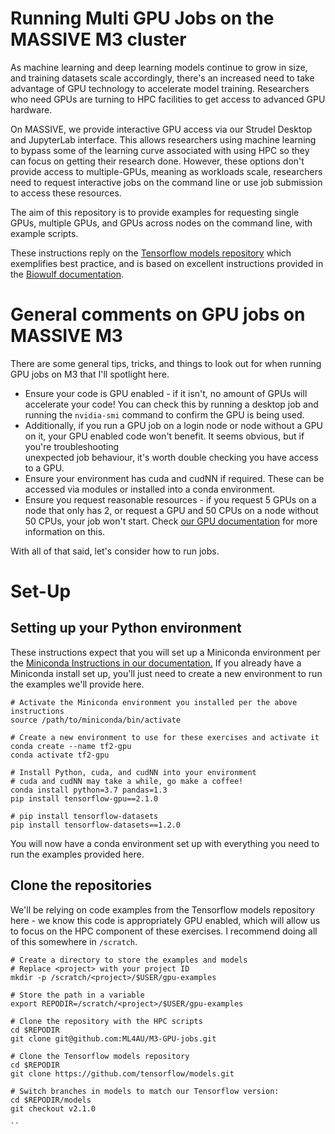 # Running Multi GPU Jobs on the MASSIVE M3 cluster

As machine learning and deep learning models continue to grow in size,
and training datasets scale accordingly, there's an increased need to take
advantage of GPU technology to accelerate model training. Researchers 
who need GPUs are turning to HPC facilities to get access to advanced GPU hardware. 

On MASSIVE, we provide interactive GPU access via our Strudel Desktop
and JupyterLab interface. This allows researchers using machine learning 
to bypass some of the learning curve associated with using HPC so they
can focus on getting their research done. However, these options don't provide 
access to multiple-GPUs, meaning as workloads scale, researchers need to 
request interactive jobs on the command line or use job submission to access these resources.

The aim of this repository is to provide examples for requesting single GPUs,
multiple GPUs, and GPUs across nodes on the command line, with example scripts.

These instructions reply on the [Tensorflow models repository](https://github.com/tensorflow/models/tree/master/official) 
which exemplifies best practice, and is based on excellent instructions provided 
in the [Biowulf documentation](https://hpc.nih.gov/docs/deeplearning/multinode_DL.html).

# General comments on GPU jobs on MASSIVE M3
There are some general tips, tricks, and things to look out for when running
GPU jobs on M3 that I'll spotlight here. 

* Ensure your code is GPU enabled - if it isn't, no amount of GPUs will accelerate your code!
  You can check this by running a desktop job and running the `nvidia-smi` command to
  confirm the GPU is being used. 
* Additionally, if you run a GPU job on a login node or node without a GPU on it, your
  GPU enabled code won't benefit. It seems obvious, but if you're troubleshooting  
  unexpected job behaviour, it's worth double checking you have access to a GPU. 
* Ensure your environment has cuda and cudNN if required. These can be accessed via modules
  or installed into a conda environment. 
* Ensure you request reasonable resources - if you request 5 GPUs on a node that only has 2,
  or request a GPU and 50 CPUs on a node without 50 CPUs, your job won't start. Check
  [our GPU documentation](https://docs.massive.org.au/M3/GPU-docs/GPU-look-up-tables.html) 
  for more information on this. 

With all of that said, let's consider how to run jobs.

# Set-Up
## Setting up your Python environment
These instructions expect that you will set up a Miniconda environment per the 
[Miniconda Instructions in our documentation.](https://docs.massive.org.au/M3/software/pythonandconda/python-miniconda.html#python-miniconda)
If you already have a Miniconda install set up, you'll just need to create a new environment
to run the examples we'll provide here. 

```
# Activate the Miniconda environment you installed per the above instructions
source /path/to/miniconda/bin/activate

# Create a new environment to use for these exercises and activate it
conda create --name tf2-gpu
conda activate tf2-gpu

# Install Python, cuda, and cudNN into your environment
# cuda and cudNN may take a while, go make a coffee!
conda install python=3.7 pandas=1.3
pip install tensorflow-gpu==2.1.0

# pip install tensorflow-datasets
pip install tensorflow-datasets==1.2.0
```
You will now have a conda environment set up with everything you need to run the 
examples provided here. 

## Clone the repositories
We'll be relying on code examples from the Tensorflow models repository here - we know this code
is appropriately GPU enabled, which will allow us to focus on the HPC component of these exercises.
I recommend doing all of this somewhere in `/scratch`.

```
# Create a directory to store the examples and models
# Replace <project> with your project ID
mkdir -p /scratch/<project>/$USER/gpu-examples

# Store the path in a variable
export REPODIR=/scratch/<project>/$USER/gpu-examples

# Clone the repository with the HPC scripts
cd $REPODIR
git clone git@github.com:ML4AU/M3-GPU-jobs.git

# Clone the Tensorflow models repository
cd $REPODIR        
git clone https://github.com/tensorflow/models.git

# Switch branches in models to match our Tensorflow version:
cd $REPODIR/models
git checkout v2.1.0

``
